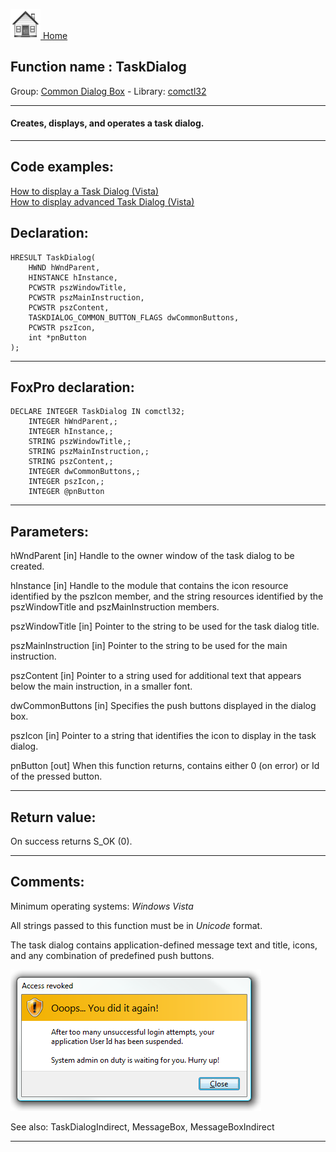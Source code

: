 [<img src="../../images/home.png"> Home ](https://github.com/VFPX/Win32API)  

## Function name : TaskDialog
Group: [Common Dialog Box](../../functions_group.md#Common_Dialog_Box)  -  Library: [comctl32](../../Libraries.md#comctl32)  
***  


#### Creates, displays, and operates a task dialog.
***  


## Code examples:
[How to display a Task Dialog (Vista)](../../samples/sample_557.md)  
[How to display advanced Task Dialog (Vista)](../../samples/sample_558.md)  

## Declaration:
```foxpro  
HRESULT TaskDialog(
	HWND hWndParent,
	HINSTANCE hInstance,
	PCWSTR pszWindowTitle,
	PCWSTR pszMainInstruction,
	PCWSTR pszContent,
	TASKDIALOG_COMMON_BUTTON_FLAGS dwCommonButtons,
	PCWSTR pszIcon,
	int *pnButton
);  
```  
***  


## FoxPro declaration:
```foxpro  
DECLARE INTEGER TaskDialog IN comctl32;
	INTEGER hWndParent,;
	INTEGER hInstance,;
	STRING pszWindowTitle,;
	STRING pszMainInstruction,;
	STRING pszContent,;
	INTEGER dwCommonButtons,;
	INTEGER pszIcon,;
	INTEGER @pnButton  
```  
***  


## Parameters:
hWndParent
[in] Handle to the owner window of the task dialog to be created.

hInstance
[in] Handle to the module that contains the icon resource identified by the pszIcon member, and the string resources identified by the pszWindowTitle and pszMainInstruction members.

pszWindowTitle
[in] Pointer to the string to be used for the task dialog title.

pszMainInstruction
[in] Pointer to the string to be used for the main instruction.

pszContent
[in] Pointer to a string used for additional text that appears below the main instruction, in a smaller font.

dwCommonButtons
[in] Specifies the push buttons displayed in the dialog box. 

pszIcon
[in] Pointer to a string that identifies the icon to display in the task dialog.

pnButton
[out] 
When this function returns, contains either 0 (on error) or Id of the pressed button.  
***  


## Return value:
On success returns S_OK (0).  
***  


## Comments:
Minimum operating systems: <Em>Windows Vista</Em>  
  
All strings passed to this function must be in <Em>Unicode</Em> format.  
  
The task dialog contains application-defined message text and title, icons, and any combination of predefined push buttons.  
  
<img src="images/taskdlg_sample.png">  
  
See also: TaskDialogIndirect, MessageBox, MessageBoxIndirect   
  
***  

